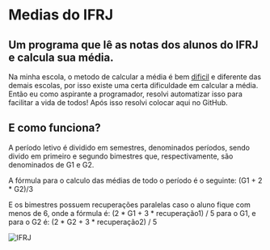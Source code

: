 # Medias do IFRJ
## Um programa que lê as notas dos alunos do IFRJ e calcula sua média.

Na minha escola, o metodo de calcular a média é bem [dificil](www.elicardo.com) e diferente das demais escolas, por isso existe uma certa dificuldade em calcular a média.
Então eu como aspirante a programador, resolvi automatizar isso para facilitar a vida de todos!
Após isso resolvi colocar aqui no GitHub.

## E como funciona?

A período letivo é dividido em semestres, denominados períodos, sendo divido em primeiro e segundo bimestres que, respectivamente, são denominados de G1 e G2.

A fórmula para o calculo das médias de todo o período é o seguinte: (G1 + 2 * G2)/3

E os bimestres possuem recuperações paralelas caso o aluno fique com menos de 6, onde a fórmula é: (2 * G1 + 3 * recuperação1) / 5 para o G1, e para o G2 é: (2 * G2 + 3 * recuperação2) / 5


![IFRJ](https://github.com/FonsMat123/mediasIFRJ/blob/master/img/if.png)

